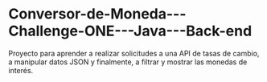 # Conversor-de-Moneda---Challenge-ONE---Java---Back-end
Proyecto para aprender a realizar solicitudes a una API de tasas de cambio, a manipular datos JSON y finalmente, a filtrar y mostrar las monedas de interés.
